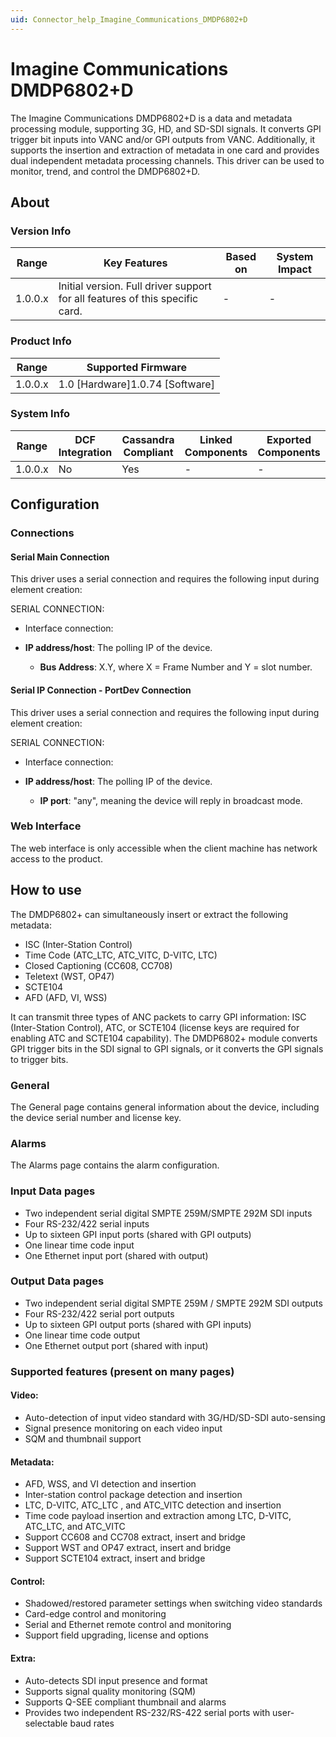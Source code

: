 ```yaml
---
uid: Connector_help_Imagine_Communications_DMDP6802+D
---
```


# Imagine Communications DMDP6802+D

The Imagine Communications DMDP6802+D is a data and metadata processing module, supporting 3G, HD, and SD-SDI signals. It converts GPI trigger bit inputs into VANC and/or GPI outputs from VANC. Additionally, it supports the insertion and extraction of metadata in one card and provides dual independent metadata processing channels. This driver can be used to monitor, trend, and control the DMDP6802+D.

## About

### Version Info

| **Range** | **Key Features**                                                             | **Based on** | **System Impact** |
|-----------|------------------------------------------------------------------------------|--------------|-------------------|
| 1.0.0.x   | Initial version. Full driver support for all features of this specific card. | \-           | \-                |

### Product Info

| **Range** | **Supported Firmware**              |
|-----------|-------------------------------------|
| 1.0.0.x   | 1.0 \[Hardware\]1.0.74 \[Software\] |

### System Info

| **Range** | **DCF Integration** | **Cassandra Compliant** | **Linked Components** | **Exported Components** |
|-----------|---------------------|-------------------------|-----------------------|-------------------------|
| 1.0.0.x   | No                  | Yes                     | \-                    | \-                      |

## Configuration

### Connections

#### Serial Main Connection

This driver uses a serial connection and requires the following input during element creation:

SERIAL CONNECTION:

- Interface connection:

- **IP address/host**: The polling IP of the device.
  - **Bus Address**: X.Y, where X = Frame Number and Y = slot number.

#### Serial IP Connection - PortDev Connection

This driver uses a serial connection and requires the following input during element creation:

SERIAL CONNECTION:

- Interface connection:

- **IP address/host**: The polling IP of the device.
  - **IP port**: "any", meaning the device will reply in broadcast mode.

### Web Interface

The web interface is only accessible when the client machine has network access to the product.

## How to use

The DMDP6802+ can simultaneously insert or extract the following metadata:

- ISC (Inter-Station Control)
- Time Code (ATC_LTC, ATC_VITC, D-VITC, LTC)
- Closed Captioning (CC608, CC708)
- Teletext (WST, OP47)
- SCTE104
- AFD (AFD, VI, WSS)

It can transmit three types of ANC packets to carry GPI information: ISC (Inter-Station Control), ATC, or SCTE104 (license keys are required for enabling ATC and SCTE104 capability). The DMDP6802+ module converts GPI trigger bits in the SDI signal to GPI signals, or it converts the GPI signals to trigger bits.

### General

The General page contains general information about the device, including the device serial number and license key.

### Alarms

The Alarms page contains the alarm configuration.

### Input Data pages

- Two independent serial digital SMPTE 259M/SMPTE 292M SDI inputs
- Four RS-232/422 serial inputs
- Up to sixteen GPI input ports (shared with GPI outputs)
- One linear time code input
- One Ethernet input port (shared with output)

### Output Data pages

- Two independent serial digital SMPTE 259M / SMPTE 292M SDI outputs
- Four RS-232/422 serial port outputs
- Up to sixteen GPI output ports (shared with GPI inputs)
- One linear time code output
- One Ethernet output port (shared with input)

### Supported features (present on many pages)

#### Video:

- Auto-detection of input video standard with 3G/HD/SD-SDI auto-sensing
- Signal presence monitoring on each video input
- SQM and thumbnail support

#### Metadata:

- AFD, WSS, and VI detection and insertion
- Inter-station control package detection and insertion
- LTC, D-VITC, ATC_LTC , and ATC_VITC detection and insertion
- Time code payload insertion and extraction among LTC, D-VITC, ATC_LTC, and ATC_VITC
- Support CC608 and CC708 extract, insert and bridge
- Support WST and OP47 extract, insert and bridge
- Support SCTE104 extract, insert and bridge

#### Control:

- Shadowed/restored parameter settings when switching video standards
- Card-edge control and monitoring
- Serial and Ethernet remote control and monitoring
- Support field upgrading, license and options

#### Extra:

- Auto-detects SDI input presence and format
- Supports signal quality monitoring (SQM)
- Supports Q-SEE compliant thumbnail and alarms
- Provides two independent RS-232/RS-422 serial ports with user-selectable baud rates
